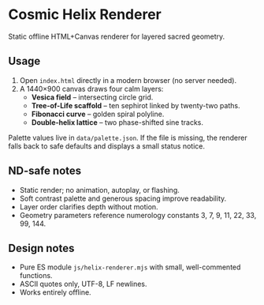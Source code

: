 # Cosmic Helix Renderer

Static offline HTML+Canvas renderer for layered sacred geometry.

## Usage

1. Open `index.html` directly in a modern browser (no server needed).
2. A 1440×900 canvas draws four calm layers:
   - **Vesica field** – intersecting circle grid.
   - **Tree-of-Life scaffold** – ten sephirot linked by twenty-two paths.
   - **Fibonacci curve** – golden spiral polyline.
   - **Double-helix lattice** – two phase-shifted sine tracks.

Palette values live in `data/palette.json`. If the file is missing, the renderer falls back to safe defaults and displays a small status notice.

## ND-safe notes

- Static render; no animation, autoplay, or flashing.
- Soft contrast palette and generous spacing improve readability.
- Layer order clarifies depth without motion.
- Geometry parameters reference numerology constants 3, 7, 9, 11, 22, 33, 99, 144.

## Design notes

- Pure ES module `js/helix-renderer.mjs` with small, well-commented functions.
- ASCII quotes only, UTF-8, LF newlines.
- Works entirely offline.

